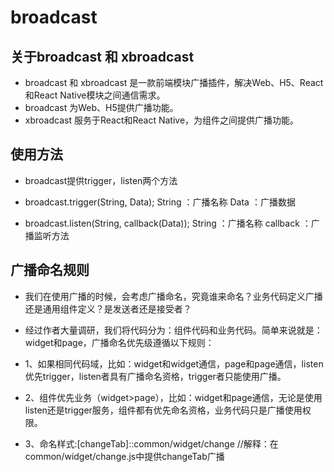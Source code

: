# broadcast

## 关于broadcast 和 xbroadcast

* broadcast 和 xbroadcast 是一款前端模块广播插件，解决Web、H5、React和React Native模块之间通信需求。
* broadcast 为Web、H5提供广播功能。
* xbroadcast 服务于React和React Native，为组件之间提供广播功能。



## 使用方法

* broadcast提供trigger，listen两个方法

* broadcast.trigger(String, Data);
	String ：广播名称
	Data   ：广播数据

* broadcast.listen(String, callback(Data));
	String    ：广播名称
	callback  ：广播监听方法

## 广播命名规则
* 我们在使用广播的时候，会考虑广播命名，究竟谁来命名？业务代码定义广播还是通用组件定义？是发送者还是接受者？
* 经过作者大量调研，我们将代码分为：组件代码和业务代码。简单来说就是：widget和page，广播命名优先级遵循以下规则：

* 1、如果相同代码域，比如：widget和widget通信，page和page通信，listen优先trigger，listen者具有广播命名资格，trigger者只能使用广播。

* 2、组件优先业务（widget>page），比如：widget和page通信，无论是使用listen还是trigger服务，组件都有优先命名资格，业务代码只是广播使用权限。

* 3、命名样式:[changeTab]::common/widget/change
     //解释：在common/widget/change.js中提供changeTab广播 
